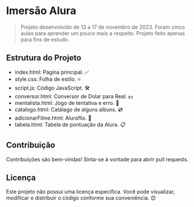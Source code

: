 # Imersão Alura

>Projeto desenvolvido de 13 a 17 de novembro de 2023. Foram cinco aulas para aprender um pouco mais a respeito. Projeto feito apenas para fins de estudo.

## Estrutura do Projeto

- index.html: Página principal. ✅
- style.css: Folha de estilo. ⭐
- script.js: Código JavaScript. 🛠️
- conversor.html: Conversor de Dolar para Real. 💵
- mentalista.html: Jogo de tentativa e erro. 🧠
- catalogo.html: Catálago de alguns albuns. 💿
- adicionarFilme.html: Aluraflix. 🍿
- tabela.html: Tabela de pontuação da Alura. 📋

## Contribuição

Contribuições são bem-vindas! Sinta-se à vontade para abrir pull requests.

## Licença

Este projeto não possui uma licença específica. Você pode visualizar, modificar e distribuir o código conforme sua conveniência. 😊
